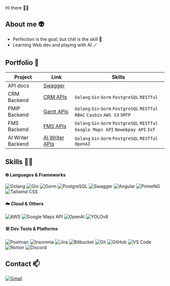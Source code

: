 Hi there 👋🏻

## About me 👽

- Perfection is the goal, but chill is the skill 💫  
- Learning Web dev and playing with AI 🪄

## Portfolio 🚀

| Project | Link | Skills |
|--------|-------------|--------|
| API docs | [Swagger](https://hsxxnil.github.io/swagger-ui/) ||
| CRM Backend | [CRM APIs](https://github.com/Hsxxnil/crm_apis) | `Golang` `Gin` `Gorm` `PostgreSQL` `RESTful`|
| PMIP Backend | [Gantt APIs](https://github.com/Hsxxnil/gantt_apis) | `Golang` `Gin` `Gorm` `PostgreSQL` `RESTful` `RBAC` `Casbin` `AWS S3` `SMTP`|
| FMS Backend | [FMS APIs](https://github.com/Hsxxnil/fms_apis) | `Golang` `Gin` `Gorm` `PostgreSQL` `RESTful` `Google Maps API` `Newebpay API` `IoT`|
| AI Writer Backend | [AI Writer APIs](https://github.com/Hsxxnil/ai_writer_apis) | `Golang` `Gin` `Gorm` `PostgreSQL` `RESTful` `OpenAI`|

## Skills 💪🏻

#### 🌐 Languages & Frameworks  
![Golang](https://img.shields.io/badge/-Golang-00ADD8?style=for-the-badge&logo=go&logoColor=white)
![Gin](https://img.shields.io/badge/-Gin-00ADD8?style=for-the-badge&logo=gin&logoColor=white)
![Gorm](https://img.shields.io/badge/-Gorm-00ADD8?style=for-the-badge&logo=gorm&logoColor=white)
![PostgreSQL](https://img.shields.io/badge/-PostgreSQL-336791?style=for-the-badge&logo=postgresql&logoColor=white)
![Swagger](https://img.shields.io/badge/-Swagger-85EA2D?style=for-the-badge&logo=swagger&logoColor=black)
![Angular](https://img.shields.io/badge/-Angular-DD0031?style=for-the-badge&logo=angular&logoColor=white)
![PrimeNG](https://img.shields.io/badge/-PrimeNG-212C32?style=for-the-badge&logo=primeng&logoColor=white)
![Tailwind CSS](https://img.shields.io/badge/Tailwind_CSS-00BCFF?style=for-the-badge&logo=tailwind-css&logoColor=white)

#### ☁️ Cloud & Others
![AWS](https://img.shields.io/badge/-AWS-FF9900?style=for-the-badge&logo=amazon&logoColor=white)
![Google Maps API](https://img.shields.io/badge/-Google%20Maps%20API-4285F4?style=for-the-badge&logo=googlemaps&logoColor=white)
![OpenAI](https://img.shields.io/badge/-OpenAI-412991?style=for-the-badge&logo=openai&logoColor=white)
![YOLOv8](https://img.shields.io/badge/-YOLOv8-01B5D6?style=for-the-badge&logo=opencv&logoColor=white)

#### 🛠️ Dev Tools & Platforms
![Postman](https://img.shields.io/badge/-Postman-FF6C37?style=for-the-badge&logo=postman&logoColor=white)
![Insomnia](https://img.shields.io/badge/-Insomnia-4000BF?style=for-the-badge&logo=insomnia&logoColor=white)
![Jira](https://img.shields.io/badge/-Jira-0052CC?style=for-the-badge&logo=jira&logoColor=white)
![Bitbucket](https://img.shields.io/badge/-Bitbucket-0052CC?style=for-the-badge&logo=bitbucket&logoColor=white)
![Git](https://img.shields.io/badge/-Git-F05032?style=for-the-badge&logo=git&logoColor=white)
![GitHub](https://img.shields.io/badge/-GitHub-181717?style=for-the-badge&logo=github&logoColor=white)
![VS Code](https://img.shields.io/badge/-VS%20Code-007ACC?style=for-the-badge&logo=visualstudiocode&logoColor=white)
![Notion](https://img.shields.io/badge/-Notion-000000?style=for-the-badge&logo=notion&logoColor=white)
![Discord](https://img.shields.io/badge/-Discord-5865F2?style=for-the-badge&logo=discord&logoColor=white)

## Contact 📫

[![Gmail](https://img.shields.io/badge/-gmail-D14836?style=for-the-badge&logo=gmail&logoColor=white)](mailto:lhsuan1225@gmail.com)


